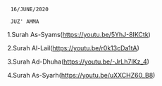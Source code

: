      16/JUNE/2020
     
     JUZ' AMMA

  1.Surah As-Syams(https://youtu.be/5YhJ-8IKCtk)
  
  2.Surah Al-Lail(https://youtu.be/r0k13cDa1tA)
  
  3.Surah Ad-Dhuha(https://youtu.be/-JrLh7IKz_4)
  
  4.Surah As-Syarh(https://youtu.be/uXXCHZ60_B8)
